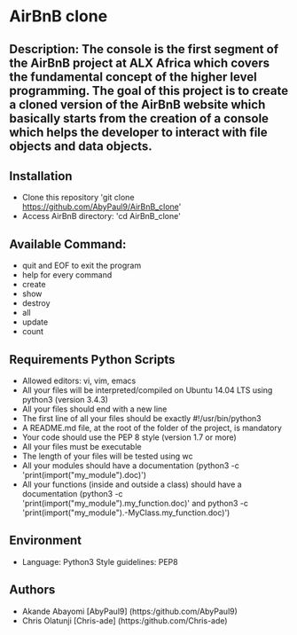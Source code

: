 # AirBnB clone

## Description: The console is the first segment of the AirBnB project at ALX Africa which covers the fundamental concept of the higher level programming. The goal of this project is to create a cloned version of the AirBnB website which basically starts from the creation of a console which helps the developer to interact with file objects and data objects.

## Installation
* Clone this repository 'git clone https://github.com/AbyPaul9/AirBnB_clone'
* Access AirBnB directory: 'cd AirBnB_clone'

## Available Command:
* quit and EOF to exit the program
* help for every command 
* create
* show 
* destroy
* all 
* update
* count

## Requirements Python Scripts
* Allowed editors: vi, vim, emacs
* All your files will be interpreted/compiled on Ubuntu 14.04 LTS using python3 (version 3.4.3)
* All your files should end with a new line
* The first line of all your files should be exactly #!/usr/bin/python3
* A README.md file, at the root of the folder of the project, is mandatory
* Your code should use the PEP 8 style (version 1.7 or more)
* All your files must be executable
* The length of your files will be tested using wc
* All your modules should have a documentation (python3 -c 'print(import("my_module").doc)')
* All your functions (inside and outside a class) should have a documentation (python3 -c 'print(import("my_module").my_function.doc)' and python3 -c 'print(import("my_module").-MyClass.my_function.doc)')

## Environment
* Language: Python3 Style guidelines: PEP8

## Authors
* Akande Abayomi [AbyPaul9]  (https:/github.com/AbyPaul9)
* Chris Olatunji [Chris-ade]  (https:/github.com/Chris-ade)
